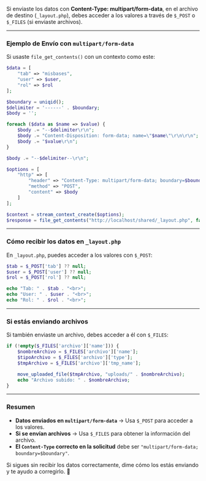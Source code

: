 Si enviaste los datos con **Content-Type: multipart/form-data**, en el archivo de destino (`_layout.php`), debes acceder a los valores a través de `$_POST` o `$_FILES` (si enviaste archivos).  

---

### **Ejemplo de Envío con `multipart/form-data`**
Si usaste `file_get_contents()` con un contexto como este:

```php
$data = [
    "tab" => "misbases",
    "user" => $user,
    "rol" => $rol
];

$boundary = uniqid();
$delimiter = '------' . $boundary;
$body = '';

foreach ($data as $name => $value) {
    $body .= "--$delimiter\r\n";
    $body .= "Content-Disposition: form-data; name=\"$name\"\r\n\r\n";
    $body .= "$value\r\n";
}

$body .= "--$delimiter--\r\n";

$options = [
    "http" => [
        "header" => "Content-Type: multipart/form-data; boundary=$boundary",
        "method" => "POST",
        "content" => $body
    ]
];

$context = stream_context_create($options);
$response = file_get_contents("http://localhost/shared/_layout.php", false, $context);
```

---

### **Cómo recibir los datos en `_layout.php`**
En `_layout.php`, puedes acceder a los valores con `$_POST`:

```php
$tab = $_POST['tab'] ?? null;
$user = $_POST['user'] ?? null;
$rol = $_POST['rol'] ?? null;

echo "Tab: " . $tab . "<br>";
echo "User: " . $user . "<br>";
echo "Rol: " . $rol . "<br>";
```

---

### **Si estás enviando archivos**
Si también enviaste un archivo, debes acceder a él con `$_FILES`:

```php
if (!empty($_FILES['archivo']['name'])) {
    $nombreArchivo = $_FILES['archivo']['name'];
    $tipoArchivo = $_FILES['archivo']['type'];
    $tmpArchivo = $_FILES['archivo']['tmp_name'];

    move_uploaded_file($tmpArchivo, "uploads/" . $nombreArchivo);
    echo "Archivo subido: " . $nombreArchivo;
}
```

---

### **Resumen**
- **Datos enviados en `multipart/form-data`** → Usa `$_POST` para acceder a los valores.
- **Si se envían archivos** → Usa `$_FILES` para obtener la información del archivo.
- **El `Content-Type` correcto en la solicitud** debe ser `"multipart/form-data; boundary=$boundary"`.

Si sigues sin recibir los datos correctamente, dime cómo los estás enviando y te ayudo a corregirlo. 🚀

